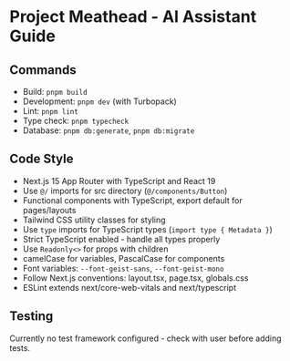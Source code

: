 # Project Meathead - AI Assistant Guide

## Commands

- Build: `pnpm build`
- Development: `pnpm dev` (with Turbopack)
- Lint: `pnpm lint`
- Type check: `pnpm typecheck`
- Database: `pnpm db:generate`, `pnpm db:migrate`

## Code Style

- Next.js 15 App Router with TypeScript and React 19
- Use `@/` imports for src directory (`@/components/Button`)
- Functional components with TypeScript, export default for pages/layouts
- Tailwind CSS utility classes for styling
- Use `type` imports for TypeScript types (`import type { Metadata }`)
- Strict TypeScript enabled - handle all types properly
- Use `Readonly<>` for props with children
- camelCase for variables, PascalCase for components
- Font variables: `--font-geist-sans`, `--font-geist-mono`
- Follow Next.js conventions: layout.tsx, page.tsx, globals.css
- ESLint extends next/core-web-vitals and next/typescript

## Testing

Currently no test framework configured - check with user before adding tests.

